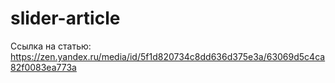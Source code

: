 # slider-article
Ссылка на статью: https://zen.yandex.ru/media/id/5f1d820734c8dd636d375e3a/63069d5c4ca82f0083ea773a
